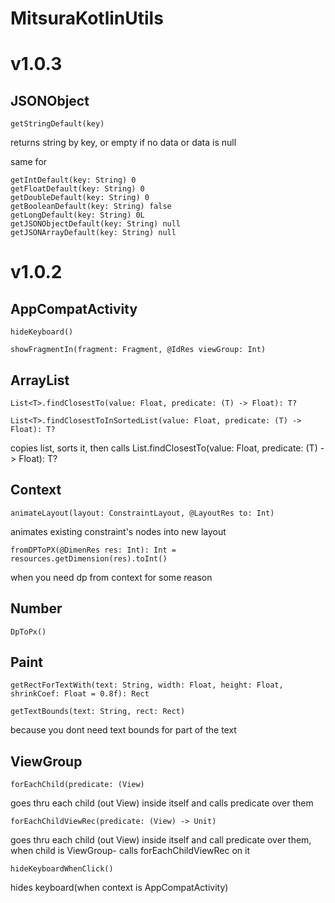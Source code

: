 # MitsuraKotlinUtils

# v1.0.3
## JSONObject

```
getStringDefault(key)
```
returns string by key, or empty if no data or data is null

same for
```
getIntDefault(key: String) 0
getFloatDefault(key: String) 0
getDoubleDefault(key: String) 0
getBooleanDefault(key: String) false
getLongDefault(key: String) 0L
getJSONObjectDefault(key: String) null
getJSONArrayDefault(key: String) null
```

# v1.0.2

## AppCompatActivity

```
hideKeyboard()
```
```
showFragmentIn(fragment: Fragment, @IdRes viewGroup: Int)
```

## ArrayList
```
List<T>.findClosestTo(value: Float, predicate: (T) -> Float): T?
```
```
List<T>.findClosestToInSortedList(value: Float, predicate: (T) -> Float): T?
```
copies list, sorts it, then calls List<T>.findClosestTo(value: Float, predicate: (T) -> Float): T?

## Context
```
animateLayout(layout: ConstraintLayout, @LayoutRes to: Int)
```
animates existing constraint's nodes into new layout

```
fromDPToPX(@DimenRes res: Int): Int = resources.getDimension(res).toInt()
```
when you need dp from context for some reason

## Number

```
DpToPx()
```

## Paint

```
getRectForTextWith(text: String, width: Float, height: Float, shrinkCoef: Float = 0.8f): Rect
```
```
getTextBounds(text: String, rect: Rect)
```
because you dont need text bounds for part of the text

## ViewGroup

```
forEachChild(predicate: (View)
```
goes thru each child (out View) inside itself and calls predicate over them

```
forEachChildViewRec(predicate: (View) -> Unit)
```
goes thru each child (out View) inside itself and call predicate over them, when child is ViewGroup- calls forEachChildViewRec on it

```
hideKeyboardWhenClick() 
```
hides keyboard(when context is AppCompatActivity)

